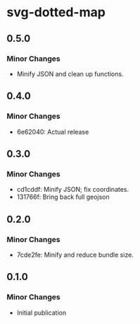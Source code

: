# svg-dotted-map

## 0.5.0

### Minor Changes

- Minify JSON and clean up functions.

## 0.4.0

### Minor Changes

- 6e62040: Actual release

## 0.3.0

### Minor Changes

- cd1cddf: Minify JSON; fix coordinates.
- 131766f: Bring back full geojson

## 0.2.0

### Minor Changes

- 7cde2fe: Minify and reduce bundle size.

## 0.1.0

### Minor Changes

- Initial publication

